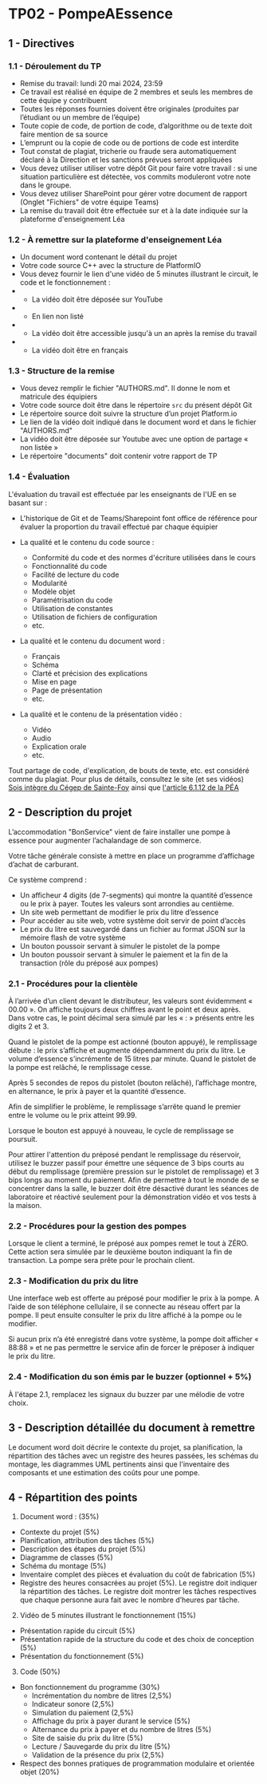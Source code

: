 # TP02 - PompeAEssence

## 1 - Directives

### 1.1 - Déroulement du TP

- Remise du travail: lundi 20 mai 2024, 23:59
- Ce travail est réalisé en équipe de 2 membres et seuls les membres de cette équipe y contribuent
- Toutes les réponses fournies doivent être originales (produites par l’étudiant ou un membre de l’équipe)
- Toute copie de code, de portion de code, d’algorithme ou de texte doit faire mention de sa source
- L’emprunt ou la copie de code ou de portions de code est interdite
- Tout constat de plagiat, tricherie ou fraude sera automatiquement déclaré à la Direction et les sanctions prévues seront appliquées
- Vous devez utiliser utiliser votre dépôt Git pour faire votre travail : si une situation particulière est détectée, vos commits moduleront votre note dans le groupe.
- Vous devez utiliser SharePoint pour gérer votre document de rapport (Onglet "Fichiers" de votre équipe Teams)
- La remise du travail doit être effectuée sur et à la date indiquée sur la plateforme d'enseignement Léa

### 1.2 - À remettre sur la plateforme d'enseignement Léa

- Un document word contenant le détail du projet
- Votre code source C++ avec la structure de PlatformIO
- Vous devez fournir le lien d'une vidéo de 5 minutes illustrant le circuit, le code et le fonctionnement :
-  - La vidéo doit être déposée sur YouTube
-  - En lien non listé
-  - La vidéo doit être accessible jusqu'à un an après la remise du travail
-  - La vidéo doit être en français

### 1.3 - Structure de la remise

- Vous devez remplir le fichier "AUTHORS.md". Il donne le nom et matricule des équipiers
- Votre code source doit être dans le répertoire ```src``` du présent dépôt Git
- Le répertoire source doit suivre la structure d’un projet Platform.io
- Le lien de la vidéo doit indiqué dans le document word et dans le fichier "AUTHORS.md"
- La vidéo doit être déposée sur Youtube avec une option de partage « non listée »
- Le répertoire "documents" doit contenir votre rapport de TP


### 1.4 - Évaluation

L'évaluation du travail est effectuée par les enseignants de l'UE en se basant sur :

- L'historique de Git et de Teams/Sharepoint font office de référence pour évaluer la proportion du travail effectué par chaque équipier

- La qualité et le contenu du code source :

  - Conformité du code et des normes d'écriture utilisées dans le cours
  - Fonctionnalité du code
  - Facilité de lecture du code
  - Modularité
  - Modèle objet
  - Paramétrisation du code
  - Utilisation de constantes
  - Utilisation de fichiers de configuration
  - etc.

- La qualité et le contenu du document word :
  
  - Français
  - Schéma
  - Clarté et précision des explications
  - Mise en page
  - Page de présentation
  - etc.

- La qualité et le contenu de la présentation vidéo :

  - Vidéo
  - Audio
  - Explication orale
  - etc.

Tout partage de code, d'explication, de bouts de texte, etc. est considéré comme du plagiat. Pour plus de détails, consultez le site (et ses vidéos) [Sois intègre du Cégep de Sainte-Foy](http://csfoy.ca/soisintegre) ainsi que [l'article 6.1.12 de la PÉA](https://www.csfoy.ca/fileadmin/documents/notre_cegep/politiques_et_reglements/5.9_PolitiqueEvaluationApprentissages_2019.pdf)

## 2 - Description du projet

L’accommodation "BonService" vient de faire installer une pompe à essence pour augmenter l’achalandage de son commerce.

Votre tâche générale consiste à mettre en place un programme d’affichage d’achat de carburant.

Ce système comprend :

- Un afficheur 4 digits (de 7-segments) qui montre la quantité d’essence ou le prix à payer. Toutes les valeurs sont arrondies au centième.
- Un site web permettant de modifier le prix du litre d’essence
- Pour accéder au site web, votre système doit servir de point d’accès
- Le prix du litre est sauvegardé dans un fichier au format JSON sur la mémoire flash de votre système
- Un bouton poussoir servant à simuler le pistolet de la pompe
- Un bouton poussoir servant à simuler le paiement et la fin de la transaction (rôle du préposé aux pompes)

### 2.1 - Procédures pour la clientèle

À l’arrivée d’un client devant le distributeur, les valeurs sont évidemment « 00.00 ». On affiche toujours deux chiffres avant le point et deux après. Dans votre cas, le point décimal sera simulé par les « : » présents entre les digits 2 et 3.

Quand le pistolet de la pompe est actionné (bouton appuyé), le remplissage débute : le prix s’affiche et augmente dépendamment du prix du litre. Le volume d’essence s’incrémente de 15 litres par minute.
Quand le pistolet de la pompe est relâché, le remplissage cesse.

Après 5 secondes de repos du pistolet (bouton relâché), l’affichage montre, en alternance, le prix à payer et la quantité d’essence.

Afin de simplifier le problème, le remplissage s’arrête quand le premier entre le volume ou le prix atteint 99.99.

Lorsque le bouton est appuyé à nouveau, le cycle de remplissage se poursuit.

Pour attirer l'attention du préposé pendant le remplissage du réservoir, utilisez le buzzer passif pour émettre une séquence de 3 bips courts au début du remplissage (première pression sur le pistolet de remplissage) et 3 bips longs au moment du paiement. Afin de permettre à tout le monde de se concentrer dans la salle, le buzzer doit être désactivé durant les séances de laboratoire et réactivé seulement pour la démonstration vidéo et vos tests à la maison.

### 2.2 - Procédures pour la gestion des pompes

Lorsque le client a terminé, le préposé aux pompes remet le tout à ZÉRO. Cette action sera simulée par le deuxième bouton indiquant la fin de transaction. La pompe sera prête pour le prochain client.

### 2.3 - Modification du prix du litre

Une interface web est offerte au préposé pour modifier le prix à la pompe. A l’aide de son téléphone cellulaire, il se connecte au réseau offert par la pompe. Il peut ensuite consulter le prix du litre affiché à la pompe ou le modifier.

Si aucun prix n’a été enregistré dans votre système, la pompe doit afficher « 88:88 » et ne pas permettre le service afin de forcer le préposer à indiquer le prix du litre.

### 2.4 - Modification du son émis par le buzzer (optionnel + 5%)

À l'étape 2.1, remplacez les signaux du buzzer par une mélodie de votre choix.

## 3 - Description détaillée du document à remettre

Le document word doit décrire le contexte du projet, sa planification, la répartition des tâches avec un registre des heures passées, les schémas du montage, les diagrammes UML pertinents ainsi que l'inventaire des composants et une estimation des coûts pour une pompe.

## 4 - Répartition des points

1. Document word : (35%)
  - Contexte du projet (5%)
  - Planification, attribution des tâches (5%)
  - Description des étapes du projet (5%)
  - Diagramme de classes (5%)
  - Schéma du montage (5%)
  - Inventaire complet des pièces et évaluation du coût de fabrication (5%)
  - Registre des heures consacrées au projet (5%). Le registre doit indiquer la répartition des tâches. Le registre doit montrer les tâches respectives que chaque personne aura fait avec le nombre d’heures par tâche.

2. Vidéo de 5 minutes illustrant le fonctionnement (15%)
  - Présentation rapide du circuit (5%)
  - Présentation rapide de la structure du code et des choix de conception (5%)
  - Présentation du fonctionnement (5%)

3. Code (50%)
  - Bon fonctionnement du programme (30%)
    - Incrémentation du nombre de litres (2,5%)
    - Indicateur sonore (2,5%)
    - Simulation du paiement (2,5%)
    - Affichage du prix à payer durant le service (5%)
    - Alternance du prix à payer et du nombre de litres (5%)
    - Site de saisie du prix du litre (5%)
    - Lecture / Sauvegarde du prix du litre (5%)
    - Validation de la présence du prix (2,5%)
  - Respect des bonnes pratiques de programmation modulaire et orientée objet (20%)
